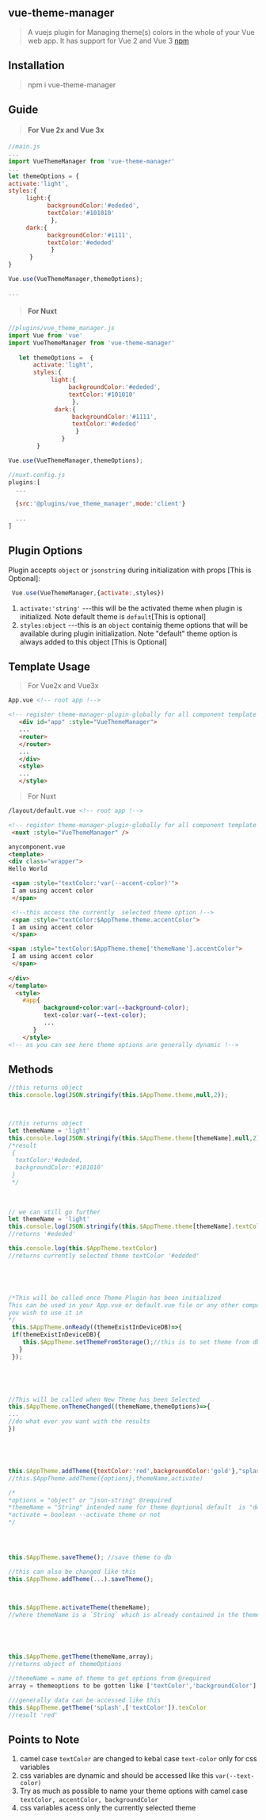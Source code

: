 ## vue-theme-manager

> A vuejs plugin for Managing theme(s) colors in the whole of your Vue
> web app. It has support for Vue 2 and Vue 3
[npm](https://www.npmjs.com/package/vue-theme-manager)

## Installation

    

> npm i vue-theme-manager

## Guide

> #### For Vue 2x and Vue 3x

   ```javascript
   //main.js
   ...
   import VueThemeManager from 'vue-theme-manager'
   ...
   let themeOptions = {
   activate:'light',
   styles:{
        light:{
              backgroundColor:'#ededed',
              textColor:'#101010'
               },
        dark:{
              backgroundColor:'#1111',
              textColor:'#ededed'
               }
         }
}

Vue.use(VueThemeManager,themeOptions);

...
```

> #### For Nuxt 

```javascript    
//plugins/vue_theme_manager.js
import Vue from 'vue'
import VueThemeManager from 'vue-theme-manager'
     
   let themeOptions =  { 
       activate:'light', 
       styles:{ 
            light:{ 
                 backgroundColor:'#ededed', 
                 textColor:'#101010'  
                  }, 
             dark:{ 
                  backgroundColor:'#1111', 
                  textColor:'#ededed' 
                   }  
               }  
        } 

Vue.use(VueThemeManager,themeOptions);
```

```javascript
//nuxt.config.js
plugins:[
  ...

  {src:'@plugins/vue_theme_manager',mode:'client'}
  
  ...
]
```

> 

## Plugin Options
Plugin accepts `object` or `jsonstring` during initialization with props [This is Optional]:

   ```javascript
    Vue.use(VueThemeManager,{activate:,styles})
```

 1. `activate:'string'`  ---this will be the activated theme when plugin is initialized. Note default theme is `default`[This is optional]
 2. `styles:object` ---this is an `object` containig theme options that will be available during plugin initialization. Note "default" theme option is always added to this object [This is Optional]

## Template Usage


> For Vue2x and Vue3x

 ```HTML
 App.vue <!-- root app !-->
 
 <!-- register theme-manager-plugin-globally for all component template  !-->
    <div id="app" :style="VueThemeManager">
    ...
    <router>
    </router>
    ...
    </div>
    <style>
    ...
    </style>
```

> For Nuxt

 ```HTML
 /layout/default.vue <!-- root app !-->
 
 <!-- register theme-manager-plugin-globally for all component template  !-->
  <nuxt :style="VueThemeManager" />
```

```HTML
anycomponent.vue 
<template>
<div class="wrapper">
Hello World

 <span :style="textColor:'var(--accent-color)'">
 I am using accent color
 </span>

 <!--this access the currently  selected theme option !-->
 <span :style="textColor:$AppTheme.theme.accentColor">
 I am using accent color
 </span>

<span :style="textColor:$AppTheme.theme['themeName'].accentColor">
 I am using accent color
 </span>
 
</div>
</template>
  <style>
    #app{
          background-color:var(--background-color);
          text-color:var(--text-color);
          ...
       }
    </style>
<!-- as you can see here theme options are generally dynamic !-->
```

## Methods

 
   ```javascript
   //this returns object
   this.console.log(JSON.stringify(this.$AppTheme.theme,null,2));
   
   
   
//this returns object
  let themeName = 'light' 
  this.console.log(JSON.stringify(this.$AppTheme.theme[themeName],null,2))
   /*result 
    {
     textColor:'#ededed,
     backgroundColor:'#101010'
    }
    */
    
    
    
// we can still go further
let themeName = 'light' 
  this.console.log(JSON.stringify(this.$AppTheme.theme[themeName].textColor,null,2))
  //returns '#ededed' 

this.console.log(this.$AppTheme.textColor)
  //returns currently selected theme textColor '#ededed' 





   /*This will be called once Theme Plugin has been initialized
 This can be used in your App.vue or default.vue file or any other component
 you wish to use it in
*/
    this.$AppTheme.onReady((themeExistInDeviceDB)=>{
    if(themeExistInDeviceDB){
       this.$AppTheme.setThemeFromStorage();//this is to set theme from db
      }
    });
    




//This will be called when New Theme has been Selected
this.$AppTheme.onThemeChanged((themeName,themeOptions)=>{
...
//do what ever you want with the results
})





this.$AppTheme.addTheme({textColor:'red',backgroundColor:'gold'},"splash",true);
//this.$AppTheme.addTheme({options},themeName,activate)

/*
*options = "object" or "json-string" @required
*themeName = "String" intended name for theme @optional default  is "default"
*activate = boolean --activate theme or not
*/




this.$AppTheme.saveTheme(); //save theme to db 

//this can also be changed like this
this.$AppTheme.addTheme(...).saveTheme();



this.$AppTheme.activateTheme(themeName);
//where themeName is a `String` which is already contained in the themeOptions





this.$AppTheme.getTheme(themeName,array);
//returns object of themeOptions

//themeName = name of theme to get options from @required
array = themeoptions to be gotten like ['textColor','backgroundColor'] @optional

///generally data can be accessed like this
this.$AppTheme.getTheme('splash',['textColor']).texColor 
//result 'red'
```



## Points to Note

 1. camel case `textColor` are changed to kebal case `text-color` only for css variables
 2. css variables are dynamic and should be accessed like this `var(--text-color)`
 3. Try as much as possible to name your theme options with camel case `textColor, accentColor, backgroundColor`
 4. css variables acess only the currently selected theme 
